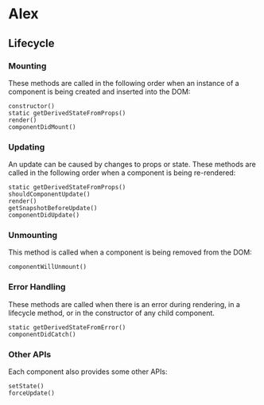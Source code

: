 # Alex
## Lifecycle

### Mounting

These methods are called in the following order when an instance of a component is being created and inserted into the DOM:

    constructor()
    static getDerivedStateFromProps()
    render()
    componentDidMount()
    
### Updating

An update can be caused by changes to props or state. These methods are called in the following order when a component is being re-rendered:

    static getDerivedStateFromProps()
    shouldComponentUpdate()
    render()
    getSnapshotBeforeUpdate()
    componentDidUpdate()


### Unmounting

This method is called when a component is being removed from the DOM:

    componentWillUnmount()

### Error Handling

These methods are called when there is an error during rendering, in a lifecycle method, or in the constructor of any child component.

    static getDerivedStateFromError()
    componentDidCatch()

### Other APIs

Each component also provides some other APIs:

    setState()
    forceUpdate()
